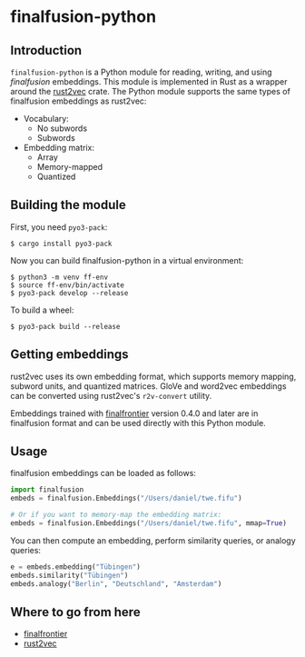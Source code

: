 # finalfusion-python

## Introduction

`finalfusion-python` is a Python module for reading, writing, and
using *finalfusion* embeddings. This module is implemented in Rust as
a wrapper around the [rust2vec](https://github.com/danieldk/rust2vec)
crate. The Python module supports the same types of finalfusion
embeddings as rust2vec:

* Vocabulary:
  * No subwords
  * Subwords
* Embedding matrix:
  * Array
  * Memory-mapped
  * Quantized

## Building the module

First, you need `pyo3-pack`:

~~~shell
$ cargo install pyo3-pack
~~~

Now you can build finalfusion-python in a virtual environment:

~~~shell
$ python3 -m venv ff-env
$ source ff-env/bin/activate
$ pyo3-pack develop --release
~~~

To build a wheel:

~~~shell
$ pyo3-pack build --release
~~~

## Getting embeddings

rust2vec uses its own embedding format, which supports memory mapping,
subword units, and quantized matrices. GloVe and word2vec embeddings
can be converted using rust2vec's `r2v-convert` utility.

Embeddings trained with
[finalfrontier](https://github.com/danieldk/finalfrontier) version
0.4.0 and later are in finalfusion format and can be used directly
with this Python module.

## Usage

finalfusion embeddings can be loaded as follows:

~~~python
import finalfusion
embeds = finalfusion.Embeddings("/Users/daniel/twe.fifu")

# Or if you want to memory-map the embedding matrix:
embeds = finalfusion.Embeddings("/Users/daniel/twe.fifu", mmap=True)
~~~

You can then compute an embedding, perform similarity queries, or analogy
queries:

~~~python
e = embeds.embedding("Tübingen")
embeds.similarity("Tübingen")
embeds.analogy("Berlin", "Deutschland", "Amsterdam")
~~~

## Where to go from here

  * [finalfrontier](https://github.com/danieldk/finalfrontier)
  * [rust2vec](https://github.com/danieldk/rust2vec)
